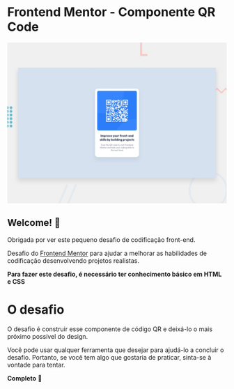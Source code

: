 # Frontend Mentor - Componente QR Code
![Visualização do design para o desafio de codificaçãp do componente de código QR](./design/desktop-preview.jpg)

## Welcome! 👋

Obrigada por ver este pequeno desafio de codificação front-end.

Desafio do [Frontend Mentor](https://www.frontendmentor.io) para ajudar a melhorar as habilidades de codificação desenvolvendo projetos realistas.

**Para fazer este desafio, é necessário ter conhecimento básico em HTML e CSS**

# O desafio 

O desafio é construir esse componente de código QR e deixá-lo o mais próximo possível do design.

Você pode usar qualquer ferramenta que desejar para ajudá-lo a concluir o desafio. Portanto, se você tem algo que gostaria de praticar, sinta-se à vontade para tentar.

**Completo** 🚀
